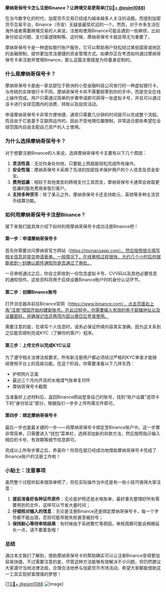 **摩纳哥保号卡怎么注册Binance？让跨境交易更简单[[TG💪+ @esim1088](https://t.me/s/esim1088)]**

在当今数字化的时代，加密货币交易已经成为越来越多人关注的话题。而提到加密货币交易平台，Binance（币安）无疑是最受欢迎的一个。然而，对于许多生活在海外或者需要跨境交易的人来说，注册和使用Binance可能会遇到一些麻烦，比如身份验证问题、支付渠道限制等。这时候，摩纳哥保号卡就显得尤为重要了。

摩纳哥保号卡是一种虚拟银行账户服务，它可以帮助用户轻松绕过某些国家或地区的金融限制，提供更加灵活便捷的资金管理方式。如果你正在考虑如何通过摩纳哥保号卡来注册并使用Binance，那么这篇文章就是为你量身定制的。

### 什么是摩纳哥保号卡？

摩纳哥保号卡是由一家总部位于欧洲的小型金融科技公司发行的一种虚拟银行卡。与传统的实体银行卡不同，摩纳哥保号卡并不需要邮寄到你的手中，而是完全在线上操作完成。用户只需通过简单的步骤申请即可获得一张虚拟卡号，并且可以通过该卡进行全球范围内的消费、转账以及投资活动。

申请摩纳哥保号卡非常方便快捷，通常只需要几分钟的时间就可以完成整个流程。而且由于它是基于互联网运作的，因此不受地理位置限制，非常适合那些希望在全球范围内自由支配自己资产的人士使用。

### 为什么选择摩纳哥保号卡？

对于想要注册Binance的人来说，选择摩纳哥保号卡主要有以下几个原因：

1. **灵活性高**：无论你身处何地，只要能上网就能轻松完成所有操作。
2. **安全性强**：摩纳哥保号卡采用了先进的加密技术保护用户的个人信息及资金安全。
3. **费用低廉**：相较于其他类型的跨境支付工具而言，摩纳哥保号卡通常会收取更低廉的服务费用来吸引客户。
4. **支持多种货币**：除了美元之外，摩纳哥保号卡还支持欧元、英镑等多种主流货币结算功能。

### 如何用摩纳哥保号卡注册Binance？

接下来我们就具体介绍下如何利用摩纳哥保号卡成功注册Binance吧！

#### 第一步：申请摩纳哥保号卡
首先你需要访问摩纳哥官方网站（https://monacoapp.com），然后按照提示填写相关信息并提交申请表单。一般情况下，在线审核过程很快，大约几个小时后你就能收到一封确认邮件通知你是否通过了审批。

一旦审核通过之后，你会立即收到一份包含虚拟卡号、CVV码以及其他必要信息的通知信件。这些资料将用于后续设置Binance账户时的身份认证环节。

#### 第二步：创建Binance账号
打开浏览器并前往Binance官网（https://www.binance.com），点击页面右上角“注册”按钮开始创建新账号。在此过程中，你需要输入有效的电子邮箱地址以及设置密码，并确保记住这两项内容以便日后登录使用。

需要注意的是，在填写个人信息时，请务必保证所填内容真实准确，因为这关系到之后能否顺利完成KYC（了解你的客户）程序。

#### 第三步：上传文件以完成KYC认证
为了遵守相关法律法规要求，所有新注册用户都必须经过严格的KYC审查才能继续使用平台上的高级功能。在这个阶段，你需要准备以下几样东西：
- 护照照片正面
- 最近三个月内开具的水电煤气账单复印件
- 摩纳哥保号卡截图

当准备好上述材料后，返回Binance网站登录自己的账号，找到“账户设置”选项卡下的“身份验证”部分，根据指引一步步上传所需文件即可。

#### 第四步：绑定摩纳哥保号卡
最后一步也是最关键的一步——将摩纳哥保号卡绑定至Binance账户中。这一步骤非常简单，只需要进入“钱包”菜单栏，选择添加新的存款方法，然后按照指示输入相应的卡号、有效期等细节信息即可。

完成以上所有步骤之后，恭喜你！你现在就已经成功地借助摩纳哥保号卡完成了Binance账户的注册工作啦！

### 小贴士：注意事项

虽然整个过程听起来很简单明了，但在实际操作当中还是有一些小技巧值得大家注意：

1. **提前准备好各种证件原件**：无论是护照还是水电账单，最好事先整理好所有需要用到的文件，这样可以节省大量时间；
2. **仔细核对输入的信息**：无论是注册Binance还是绑定摩纳哥保号卡，每一个字符都不能出错，否则可能导致失败甚至被封号；
3. **保持耐心等待审核结果**：有时候由于系统繁忙等原因，审核周期可能会稍微延长一点，请不要着急哦！

### 总结

通过本文我们了解到，借助摩纳哥保号卡的帮助确实可以让注册Binance变得更加容易快捷。不过需要注意的是，尽管这种方法能够有效解决不少问题，但仍然建议大家遵守当地法律法规，合理合法地参与加密货币市场活动。希望大家都能借助这一工具实现财富增值的梦想！

[[TG💪+ @esim1088](https://t.me/s/esim1088) ![Image](https://i.postimg.cc/4NQfJmqS/Snipaste-2025-05-13-00-14-12.png)]